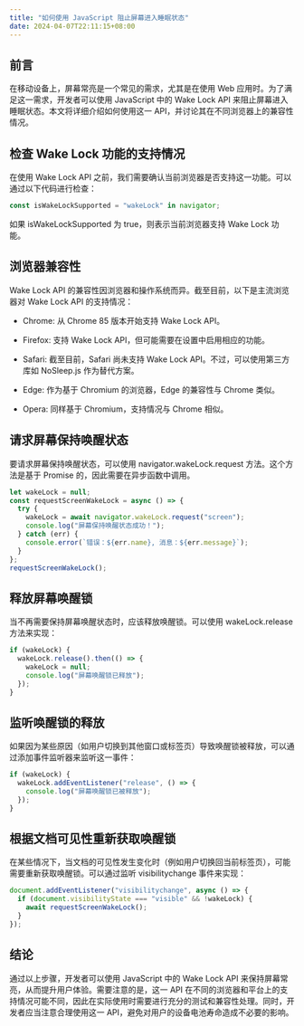 ```yaml
---
title: "如何使用 JavaScript 阻止屏幕进入睡眠状态"
date: 2024-04-07T22:11:15+08:00
---
```


## 前言

在移动设备上，屏幕常亮是一个常见的需求，尤其是在使用 Web 应用时。为了满足这一需求，开发者可以使用 JavaScript 中的 Wake Lock API 来阻止屏幕进入睡眠状态。本文将详细介绍如何使用这一 API，并讨论其在不同浏览器上的兼容性情况。

## 检查 Wake Lock 功能的支持情况

在使用 Wake Lock API 之前，我们需要确认当前浏览器是否支持这一功能。可以通过以下代码进行检查：

```js
const isWakeLockSupported = "wakeLock" in navigator;
```

如果 isWakeLockSupported 为 true，则表示当前浏览器支持 Wake Lock 功能。

## 浏览器兼容性

Wake Lock API 的兼容性因浏览器和操作系统而异。截至目前，以下是主流浏览器对 Wake Lock API 的支持情况：

- Chrome: 从 Chrome 85 版本开始支持 Wake Lock API。

- Firefox: 支持 Wake Lock API，但可能需要在设置中启用相应的功能。

- Safari: 截至目前，Safari 尚未支持 Wake Lock API。不过，可以使用第三方库如 NoSleep.js 作为替代方案。

- Edge: 作为基于 Chromium 的浏览器，Edge 的兼容性与 Chrome 类似。

- Opera: 同样基于 Chromium，支持情况与 Chrome 相似。

## 请求屏幕保持唤醒状态

要请求屏幕保持唤醒状态，可以使用 navigator.wakeLock.request 方法。这个方法是基于 Promise 的，因此需要在异步函数中调用。

```js
let wakeLock = null;
const requestScreenWakeLock = async () => {
  try {
    wakeLock = await navigator.wakeLock.request("screen");
    console.log("屏幕保持唤醒状态成功！");
  } catch (err) {
    console.error(`错误：${err.name}, 消息：${err.message}`);
  }
};
requestScreenWakeLock();
```

## 释放屏幕唤醒锁

当不再需要保持屏幕唤醒状态时，应该释放唤醒锁。可以使用 wakeLock.release 方法来实现：

```js
if (wakeLock) {
  wakeLock.release().then(() => {
    wakeLock = null;
    console.log("屏幕唤醒锁已释放");
  });
}
```

## 监听唤醒锁的释放

如果因为某些原因（如用户切换到其他窗口或标签页）导致唤醒锁被释放，可以通过添加事件监听器来监听这一事件：

```js
if (wakeLock) {
  wakeLock.addEventListener("release", () => {
    console.log("屏幕唤醒锁已被释放");
  });
}
```

## 根据文档可见性重新获取唤醒锁

在某些情况下，当文档的可见性发生变化时（例如用户切换回当前标签页），可能需要重新获取唤醒锁。可以通过监听 visibilitychange 事件来实现：

```js
document.addEventListener("visibilitychange", async () => {
  if (document.visibilityState === "visible" && !wakeLock) {
    await requestScreenWakeLock();
  }
});
```

## 结论

通过以上步骤，开发者可以使用 JavaScript 中的 Wake Lock API 来保持屏幕常亮，从而提升用户体验。需要注意的是，这一 API 在不同的浏览器和平台上的支持情况可能不同，因此在实际使用时需要进行充分的测试和兼容性处理。同时，开发者应当注意合理使用这一 API，避免对用户的设备电池寿命造成不必要的影响。
